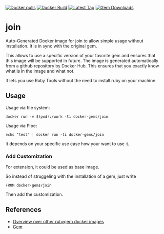 [![Docker pulls](https://img.shields.io/docker/pulls/rubygem/join.svg)](https://hub.docker.com/r/rubygem/join/)
[![Docker Build](https://img.shields.io/docker/automated/rubygem/join.svg)](https://hub.docker.com/r/rubygem/join/)
[![Latest Tag](https://img.shields.io/github/tag/docker-rubygem/join.svg)](https://hub.docker.com/r/rubygem/join/)
[![Gem Downloads](https://img.shields.io/gem/dt/join.svg)](https://rubygems.org/gems/join/)
# join

Auto-Generated Docker image for join to allow simple usage without installation.
It is in sync with the original gem.

This allows to use a specific version of your favorite gem and ensures that this image will be supported in future.
The image is generated automatically from a github repository by Docker Hub.
This ensures that you exactly know what is in the image and what not.

It lets you use Ruby Tools without the need to install ruby on your machine.

## Usage

Usage via file system:

`docker run -v $(pwd):/work -ti docker-gems/join`

Usage via Pipe:

`echo "test" | docker run -ti docker-gems/join`

It depends on your specific use case how your want to use it.

### Add Customization

For extension, it could be used as base image.

So instead of struggeling with the installation of a gem, just write

`FROM docker-gems/join`

Then add the customization.

## References

 - [Overview over other rubygem docker images](https://github.com/thinkbot/docker-rubygem)
 - [Gem](https://rubygems.org/gems/join/)
